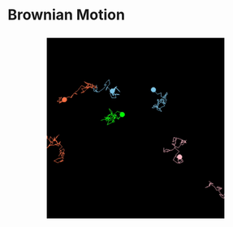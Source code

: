 <h1 alight="center"> 
 Brownian Motion
 </p>



<p align="center">
 
  <img src="particles.gif" width="350" alt="accessibility text">
</p>
